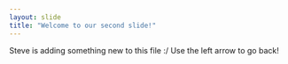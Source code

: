 ```yaml
---
layout: slide
title: "Welcome to our second slide!"
---
```

Steve is adding something new to this file :/
Use the left arrow to go back!